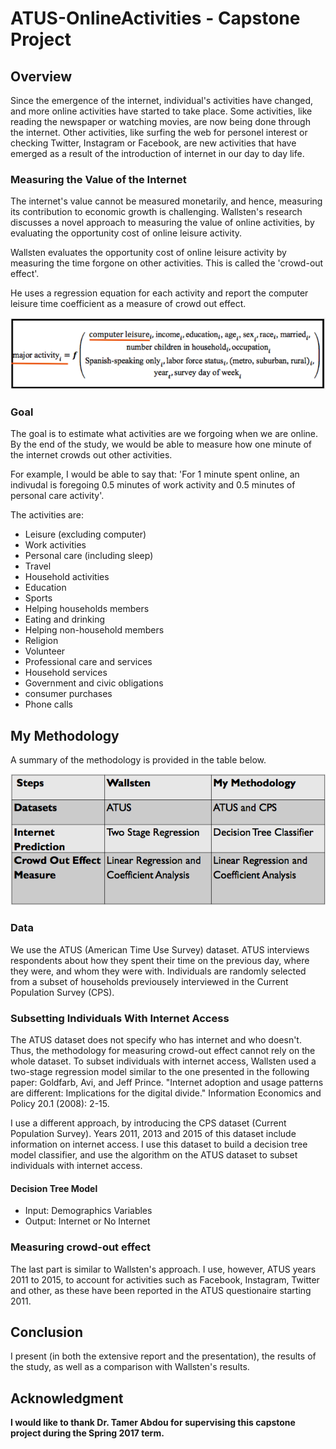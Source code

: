 # ATUS-OnlineActivities - Capstone Project 

## Overview

Since the emergence of the internet, individual's activities have changed, and more online activities have started to take place. Some activities, like reading the newspaper or watching movies, are now being done through the internet. Other activities, like surfing the web for personel interest or checking Twitter, Instagram or Facebook, are new activities that have emerged as a result of the introduction of internet in our day to day life. 


### Measuring the Value of the Internet

The internet's value cannot be measured monetarily, and hence, measuring its contribution to economic growth is challenging. Wallsten's research discusses a novel approach to measuring the value of online activities, by evaluating the opportunity cost of online leisure activity. 

Wallsten evaluates the opportunity cost of online leisure activity by measuring the time forgone on other activities. This is called the 'crowd-out effect'.

He uses a regression equation for each activity and report the computer leisure time coefficient as a measure of crowd out effect.

![equation](https://github.com/Dalia-Sh/ATUS-OnlineActivities/blob/master/Other/equation.png)

### Goal
The goal is to estimate what activities are we forgoing when we are online. By the end of the study, we would be able to measure how one minute of the internet crowds out other activities. 

For example, I would be able to say that: 'For 1 minute spent online, an indivudal is foregoing 0.5 minutes of work activity and 0.5 minutes of personal care activity'.

The activities are: 

- Leisure (excluding computer)
- Work activities
- Personal care (including sleep)
- Travel
- Household activities
- Education
- Sports
- Helping households members
- Eating and drinking
- Helping non-household members
- Religion
- Volunteer
- Professional care and services
- Household services
- Government and civic obligations
- consumer purchases
- Phone calls

## My Methodology

A summary of the methodology is provided in the table below.

![summary](https://github.com/Dalia-Sh/ATUS-OnlineActivities/blob/master/Other/summary.png)

### Data
We use the ATUS (American Time Use Survey) dataset. ATUS interviews respondents about how they spent their time on the previous day, where they were, and whom they were with. Individuals are randomly selected from a subset of households previousely interviewed in the Current Population Survey (CPS). 

### Subsetting Individuals With Internet Access
The ATUS dataset does not specify who has internet and who doesn't. Thus, the methodology for measuring crowd-out effect cannot rely on the whole dataset.
To subset individuals with internet access, Wallsten used a two-stage regression model similar to the one presented in the following paper: Goldfarb, Avi, and Jeff Prince. "Internet adoption and usage patterns are different: Implications for the
digital divide." Information Economics and Policy 20.1 (2008): 2-15.

I use a different approach, by introducing the CPS dataset (Current Population Survey). Years 2011, 2013 and 2015 of this dataset include information on internet access. I use this dataset to build a decision tree model classifier, and use the algorithm on the ATUS dataset to subset individuals with internet access.

#### Decision Tree Model
- Input: Demographics Variables
- Output: Internet or No Internet

### Measuring crowd-out effect
The last part is similar to Wallsten's approach. I use, however, ATUS years 2011 to 2015, to account for activities such as Facebook, Instagram, Twitter and other, as these have been reported in the ATUS questionaire starting 2011.

## Conclusion
I present (in both the extensive report and the presentation), the results of the study, as well as a comparison with Wallsten's results. 

## Acknowledgment

**I would like to thank Dr. Tamer Abdou for supervising this capstone project during the Spring 2017 term.** 
